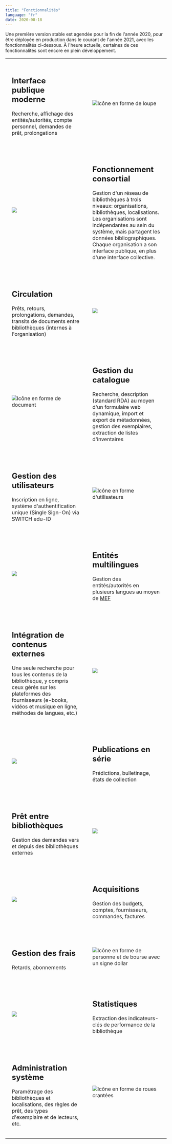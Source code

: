 ```yaml
---
title: "Fonctionnalités"
language: "fr"
date: 2020-08-18
---
```


Une première version stable est agendée pour la fin de l'année 2020, pour être déployée en production dans le courant de l'année 2021, avec les fonctionnalités ci-dessous. À l'heure actuelle, certaines de ces fonctionnalités sont encore en plein développement.

<style>
td {vertical-align: middle; padding: 20px; width:50%}
</style>

<table class="table-striped table-responsive">
	<tr>
		<td class="text-right">
			<h2>Interface publique moderne</h2>
			<p>Recherche, affichage des entités/autorités, compte personnel, demandes de prêt, prolongations</p>
		</td>
		<td>
			<img src="/img/features_public.svg" alt="Icône en forme de loupe" class="img-fluid w-25"/>
		</td>
	</tr>
	<tr>
		<td>
			<img src="/img/features_consortium.svg" class="float-right img-fluid w-25"/>
		</td>
		<td class="text-left">
			<h2>Fonctionnement consortial</h2>
			<p>Gestion d'un réseau de bibliothèques à trois niveaux: organisations, bibliothèques, localisations. Les organisations sont indépendantes au sein du système, mais partagent les données bibliographiques. Chaque organisation a son interface publique, en plus d'une interface collective.</p>
		</td>
	</tr>
	<tr>
		<td class="text-right">
			<h2>Circulation</h2>
			<p>Prêts, retours, prolongations, demandes, transits de documents entre bibliothèques (internes à l'organisation)</p>
		</td>
		<td>
			<img src="/img/features_circulation.svg" class="img-fluid w-25"/>
		</td>
	</tr>
	<tr>
		<td>
			<img src="/img/features_catalogue.svg" alt="Icône en forme de document" class="float-right img-fluid w-25"/>
		</td>
		<td class="text-left">
			<h2>Gestion du catalogue</h2>
			<p>Recherche, description (standard RDA) au moyen d'un formulaire web dynamique, import et export de métadonnées, gestion des exemplaires, extraction de listes d'inventaires</p>
		</td>
	</tr>
	<tr>
		<td class="text-right">
			<h2>Gestion des utilisateurs</h2>
			<p>Inscription en ligne, système d'authentification unique (Single Sign-On) via SWITCH edu-ID</p>
		</td>
		<td>
			<img src="/img/features_users.svg" alt="Icône en forme d'utilisateurs" class="img-fluid w-25"/>
		</td>
	</tr>
	<tr>
		<td>
			<img src="/img/features_entities.svg" class="float-right img-fluid w-25"/>
		</td>
		<td class="text-left">
			<h2>Entités multilingues</h2>
			<p>Gestion des entités/autorités en plusieurs langues au moyen de <a href="/mef">MEF</a></p>
		</td>
	</tr>
	<tr>
		<td class="text-right">
			<h2>Intégration de contenus externes</h2>
			<p>Une seule recherche pour tous les contenus de la bibliothèque, y compris ceux gérés sur les plateformes des fournisseurs (e-books, vidéos et musique en ligne, méthodes de langues, etc.)</p>
		</td>
		<td>
			<img src="/img/features_external_contents.svg" class="img-fluid w-25"/>
		</td>
	</tr>
	<tr>
		<td>
			<img src="/img/features_serials.svg" class="float-right img-fluid w-25"/>
		</td>
		<td class="text-left">
			<h2>Publications en série</h2>
			<p>Prédictions, bulletinage, états de collection</p>
		</td>
	</tr>
	<tr>
		<td class="text-right">
			<h2>Prêt entre bibliothèques</h2>
			<p>Gestion des demandes vers et depuis des bibliothèques externes</p>
		</td>
		<td>
			<img src="/img/features_ill.svg" class="img-fluid w-25"/>
		</td>
	</tr>
	<tr>
		<td>
			<img src="/img/features_acquisitions.svg" class="float-right img-fluid w-25"/>
		</td>
		<td class="text-left">
			<h2>Acquisitions</h2>
			<p>Gestion des budgets, comptes, fournisseurs, commandes, factures</p>
		</td>
	</tr>
	<tr>
		<td class="text-right">
			<h2>Gestion des frais</h2>
			<p>Retards, abonnements</p>
		</td>
		<td>
			<img src="/img/features_fees.svg" alt="Icône en forme de personne et de bourse avec un signe dollar" class="img-fluid w-25"/>
		</td>
	</tr>
	<tr>
		<td>
			<img src="/img/features_statistics.svg" class="float-right img-fluid w-25"/>
		</td>
		<td class="text-left">
			<h2>Statistiques</h2>
			<p>Extraction des indicateurs-clés de performance de la bibliothèque</p>
		</td>
	</tr>
	<tr>
		<td class="text-right">
			<h2>Administration système</h2>
			<p>Paramétrage des bibliothèques et localisations, des règles de prêt, des types d'exemplaire et de lecteurs, etc.</p>
		</td>
		<td>
			<img src="/img/features_admin.svg" alt="Icône en forme de roues crantées" class="img-fluid w-25"/>
		</td>
	</tr>
</table>